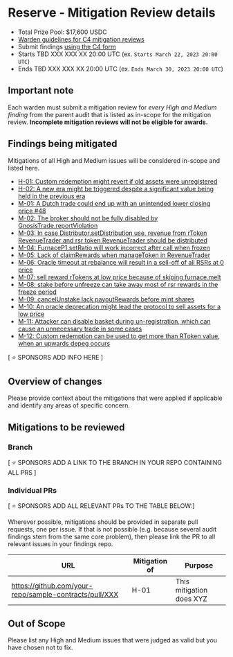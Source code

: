 # Reserve - Mitigation Review details
- Total Prize Pool: $17,600 USDC 
- [Warden guidelines for C4 mitigation reviews](https://code4rena.notion.site/Guidelines-for-C4-mitigation-reviews-ed10fc5cfbf640bd8dcec66f38b343c4)
- Submit findings [using the C4 form](https://code4rena.com/contests/2023-08-reserve-mitigation/submit)
- Starts TBD XXX XXX XX 20:00 UTC (ex. `Starts March 22, 2023 20:00 UTC`)
- Ends TBD XXX XXX XX 20:00 UTC (ex. `Ends March 30, 2023 20:00 UTC`)

## Important note 

Each warden must submit a mitigation review for *every High and Medium finding* from the parent audit that is listed as in-scope for the mitigation review. **Incomplete mitigation reviews will not be eligible for awards.**

## Findings being mitigated

Mitigations of all High and Medium issues will be considered in-scope and listed here.

- [H-01: Custom redemption might revert if old assets were unregistered](https://github.com/code-423n4/2023-06-reserve-findings/issues/4)
- [H-02: A new era might be triggered despite a significant value being held in the previous era](https://github.com/code-423n4/2023-06-reserve-findings/issues/2)
- [M-01: A Dutch trade could end up with an unintended lower closing price #48](https://github.com/code-423n4/2023-06-reserve-findings/issues/48)
- [M-02: The broker should not be fully disabled by GnosisTrade.reportViolation](https://github.com/code-423n4/2023-06-reserve-findings/issues/47)
- [M-03: In case Distributor.setDistribution use, revenue from rToken RevenueTrader and rsr token RevenueTrader should be distributed](https://github.com/code-423n4/2023-06-reserve-findings/issues/34)
- [M-04: FurnaceP1.setRatio will work incorrect after call when frozen](https://github.com/code-423n4/2023-06-reserve-findings/issues/29)
- [M-05: Lack of claimRewards when manageToken in RevenueTrader](https://github.com/code-423n4/2023-06-reserve-findings/issues/16)
- [M-06: Oracle timeout at rebalance will result in a sell-off of all RSRs at 0 price](https://github.com/code-423n4/2023-06-reserve-findings/issues/15)
- [M-07: sell reward rTokens at low price because of skiping furnace.melt](https://github.com/code-423n4/2023-06-reserve-findings/issues/13)
- [M-08: stake before unfreeze can take away most of rsr rewards in the freeze period](https://github.com/code-423n4/2023-06-reserve-findings/issues/11)
- [M-09: cancelUnstake lack payoutRewards before mint shares](https://github.com/code-423n4/2023-06-reserve-findings/issues/10)
- [M-10: An oracle deprecation might lead the protocol to sell assets for a low price](https://github.com/code-423n4/2023-06-reserve-findings/issues/8)
- [M-11: Attacker can disable basket during un-registration, which can cause an unnecessary trade in some cases](https://github.com/code-423n4/2023-06-reserve-findings/issues/7)
- [M-12: Custom redemption can be used to get more than RToken value, when an upwards depeg occurs](https://github.com/code-423n4/2023-06-reserve-findings/issues/6)

[ ⭐️ SPONSORS ADD INFO HERE ]

## Overview of changes

Please provide context about the mitigations that were applied if applicable and identify any areas of specific concern.

## Mitigations to be reviewed

### Branch
[ ⭐️ SPONSORS ADD A LINK TO THE BRANCH IN YOUR REPO CONTAINING ALL PRS ]

### Individual PRs
[ ⭐️ SPONSORS ADD ALL RELEVANT PRs TO THE TABLE BELOW:]

Wherever possible, mitigations should be provided in separate pull requests, one per issue. If that is not possible (e.g. because several audit findings stem from the same core problem), then please link the PR to all relevant issues in your findings repo. 

| URL | Mitigation of | Purpose | 
| ----------- | ------------- | ----------- |
| https://github.com/your-repo/sample-contracts/pull/XXX | H-01 | This mitigation does XYZ | 

## Out of Scope

Please list any High and Medium issues that were judged as valid but you have chosen not to fix.
